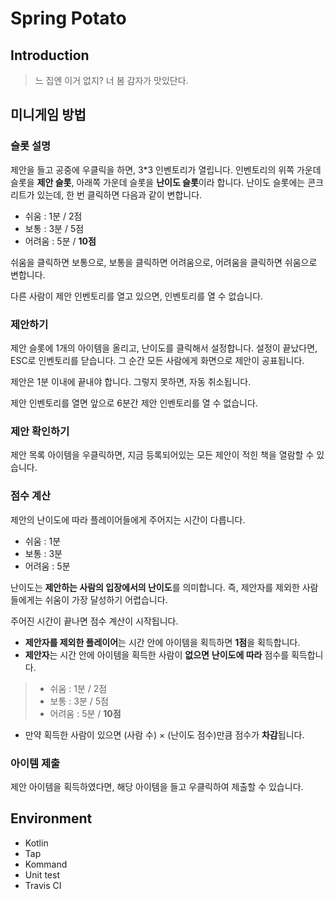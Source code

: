 # Spring Potato
## Introduction
>느 집엔 이거 없지? 너 봄 감자가 맛있단다.

## 미니게임 방법
### 슬롯 설명
제안을 들고 공중에 우클릭을 하면, 3*3 인벤토리가 열립니다.
인벤토리의 위쪽 가운데 슬롯을 **제안 슬롯**,
아래쪽 가운데 슬롯을 **난이도 슬롯**이라 합니다.
난이도 슬롯에는 콘크리트가 있는데, 한 번 클릭하면 다음과 같이 변합니다.

* 쉬움 : 1분 / 2점
* 보통 : 3분 / 5점
* 어려움 : 5분 / **10점**

쉬움을 클릭하면 보통으로, 보통을 클릭하면 어려움으로,
어려움을 클릭하면 쉬움으로 변합니다.

다른 사람이 제안 인벤토리를 열고 있으면, 인벤토리를 열 수 없습니다.

### 제안하기
제안 슬롯에 1개의 아이템을 올리고, 난이도를 클릭해서 설정합니다.
설정이 끝났다면, ESC로 인벤토리를 닫습니다.
그 순간 모든 사람에게 화면으로 제안이 공표됩니다.

제안은 1분 이내에 끝내야 합니다. 그렇지 못하면, 자동 취소됩니다.

제안 인벤토리를 열면 앞으로 6분간 제안 인벤토리를 열 수 없습니다.

### 제안 확인하기
제안 목록 아이템을 우클릭하면, 지금 등록되어있는 모든 제안이
적힌 책을 열람할 수 있습니다.

### 점수 계산
제안의 난이도에 따라 플레이어들에게 주어지는 시간이 다릅니다.

* 쉬움 : 1분
* 보통 : 3분
* 어려움 : 5분

난이도는 **제안하는 사람의 입장에서의 난이도**를 의미합니다.
즉, 제안자를 제외한 사람들에게는 쉬움이 가장 달성하기 어렵습니다.

주어진 시간이 끝나면 점수 계산이 시작됩니다.

* **제안자를 제외한 플레이어**는 시간 안에 아이템을 획득하면
**1점**을 획득합니다.
* **제안자**는 시간 안에 아이템을 획득한 사람이 **없으면**
**난이도에 따라** 점수를 획득합니다.
> * 쉬움 : 1분 / 2점
> * 보통 : 3분 / 5점
> * 어려움 : 5분 / **10점**

* 만약 획득한 사람이 있으면 (사람 수) × (난이도 점수)만큼 점수가
**차감**됩니다.

### 아이템 제출
제안 아이템을 획득하였다면, 해당 아이템을 들고 우클릭하여 제출할
수 있습니다.


## Environment
* Kotlin
* Tap
* Kommand
* Unit test
* Travis CI